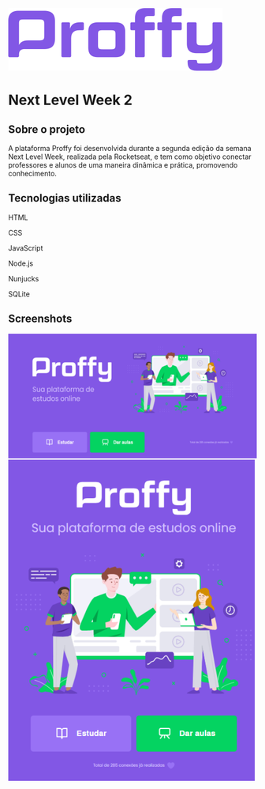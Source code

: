 <img src="public/images/pdf.png" text-align="center">

<h1 text-align="center">Next Level Week 2</h1>

<h2>Sobre o projeto</h2>

<p> A plataforma Proffy foi desenvolvida durante a segunda edição da semana Next Level Week, realizada pela Rocketseat, e tem como objetivo conectar professores e alunos de uma maneira dinâmica e prática, promovendo conhecimento. </p>

<h2> Tecnologias utilizadas </h2>
<p>HTML</p>
<p>CSS</p>
<p>JavaScript</p>
<p>Node.js</p>
<p>Nunjucks</p>
<p>SQLite</p>

<h2> Screenshots </h2> 

<img src="public/images/dms.png" text-align="center">
<img src="public/images/dms2.png" text-align="center">




